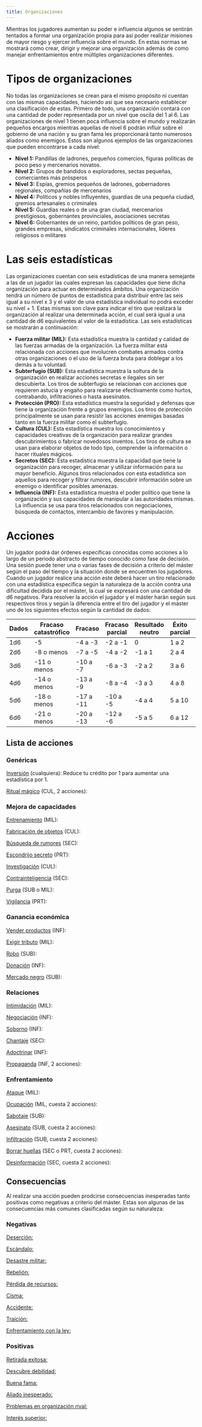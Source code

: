 ```yaml
---
title: Organizaciones
---
```


Mientras los jugadores aumentan su poder e influencia algunos se sentirán tentados a formar una organización propia para así poder realizar misiones de mayor riesgo y ejercer influencia sobre el mundo. En estas normas se mostrará como crear, dirigir y mejorar una organización además de como manejar enfrentamientos entre múltiples organizaciones diferentes.

# Tipos de organizaciones

No todas las organizaciones se crean para el mismo propósito ni cuentan con las mismas capacidades, haciendo así que sea necesario establecer una clasificación de estas. Primero de todo, una organización contará con una cantidad de poder representada por un nivel que oscila del 1 al 6. Las organizaciones de nivel 1 tienen poca influencia sobre el mundo y realizarán pequeños encargos mientras aquellas de nivel 6 podrán influir sobre el gobierno de una nación y su gran fama les proporcionará tanto numerosos aliados como enemigos. Estos son algunos ejemplos de las organizaciones que pueden encontrarse a cada nivel:

- **Nivel 1:** Pandillas de ladrones, pequeños comercios, figuras políticas de poco peso y mercenarios novatos.
- **Nivel 2:** Grupos de bandidos o exploradores, sectas pequeñas, comerciantes más prósperos
- **Nivel 3:** Espías, gremios pequeños de ladrones, gobernadores regionales, compañías de mercenarios
- **Nivel 4:** Políticos y nobles influyentes, guardias de una pequeña ciudad, gremios artesanales o criminales 
- **Nivel 5:** Guardias reales o de una gran ciudad, mercenarios prestigiosos, gobernantes provinciales, asociaciones secretas
- **Nivel 6:** Gobernantes de un reino, partidos políticos de gran peso, grandes empresas, sindicatos criminales internacionales, líderes religiosos o militares

# Las seis estadísticas

Las organizaciones cuentan con seis estadísticas de una manera semejante a las de un jugador las cuales expresan las capacidades que tiene dicha organización para actuar en determinados ámbitos. Una organización tendrá un número de puntos de estadística para distribuir entre las seis igual a su nivel x 3 y el valor de una estadística individual no podrá exceder su nivel + 1. Estas mismas son clave para indicar el tiro que realizará la organización al realizar una determinada acción, el cual será igual a una cantidad de d6 equivalentes al valor de la estadística. Las seis estadísticas se mostrarán a continuación:

- **Fuerza militar (MIL):** Esta estadística muestra la cantidad y calidad de las fuerzas armadas de la organización. La fuerza militar está relacionada con acciones que involucren combates armados contra otras organizaciones o el uso de la fuerza bruta para doblegar a los demás a tu voluntad.
- **Subterfugio (SUB):** Esta estadística muestra la soltura de la organización en realizar acciones secretas e ilegales sin ser descubierta. Los tiros de subterfugio se relacionan con acciones que requieren astucia y engaño para realizarse efectivamente como hurtos, contrabando, infiltraciones o hasta asesinatos.
- **Protección (PRO):** Esta estadística muestra la seguridad y defensas que tiene la organización frente a grupos enemigos. Los tiros de protección principalmente se usan para resistir las acciones enemigas basadas tanto en la fuerza militar como el subterfugio.
- **Cultura (CUL):** Esta estadística muestra los conocimientos y capacidades creativas de la organización para realizar grandes descubrimientos o fabricar novedosos inventos. Los tiros de cultura se usan para elaborar objetos de todo tipo, comprender la información o hacer rituales mágicos.
- **Secretos (SEC):** Esta estadística muestra la capacidad que tiene la organización para recoger, almacenar y utilizar información para su mayor beneficio. Algunos tiros relacionados con esta estadística son aquellos para recoger y filtrar rumores, descubrir información sobre un enemigo o identificar posibles amenazas.
- **Influencia (INF):** Esta estadística muestra el poder político que tiene la organización y sus capacidades de manipular a las autoridades mismas. La influencia se usa para tiros relacionados con negociaciones, búsqueda de contactos, intercambio de favores y manipulación.

# Acciones

Un jugador podrá dar órdenes específicas conocidas como acciones a lo largo de un periodo abstracto de tiempo conocido como fase de decisión. Una sesión puede tener una o varias fases de decisión a criterio del máster según el paso del tiempo y la situación donde se encuentren los jugadores. Cuando un jugador realice una acción este deberá hacer un tiro relacionado con una estadística específica según la naturaleza de la acción contra una dificultad decidida por el máster, la cual se expresará con una cantidad de d6 negativos. Para resolver la acción el jugador y el máster harán según sus respectivos tiros y según la diferencia entre el tiro del jugador y el máster uno de los siguientes efectos según la cantidad de dados:

| Dados | Fracaso catastrófico | Fracaso   | Fracaso parcial | Resultado neutro | Éxito parcial | Éxito   | Éxito rotundo |
| ----- | -------------------- | --------- | --------------- | ---------------- | ------------- | ------- | ------------- |
| 1d6   | -5                   | -4 a -3   | -2 a -1         | 0                | 1 a 2         | 3 a 4   | 5             |
| 2d6   | -8 o menos           | -7 a -5   | -4 a -2         | -1 a 1           | 2 a 4         | 5 a 7   | 8 o más       |
| 3d6   | -11 o menos          | -10 a -7  | -6 a -3         | -2 a 2           | 3 a 6         | 7 a 10  | 11 o más      |
| 4d6   | -14 o menos          | -13 a -9  | -8 a -4         | -3 a 3           | 4 a 8         | 9 a 13  | 14 o más      |
| 5d6   | -18 o menos          | -17 a -11 | -10 a -5        | -4 a 4           | 5 a 10        | 11 a 17 | 18 o más      |
| 6d6   | -21 o menos          | -20 a -13 | -12 a -6        | -5 a 5           | 6 a 12        | 13 a 20 | 21 o más      |

## Lista de acciones

### Genéricas

<u>Inversión</u> (cualquiera): Reduce tu crédito por 1 para aumentar una estadística por 1.

<u>Ritual mágico</u> (CUL, 2 acciones):

### Mejora de capacidades

<u>Entrenamiento</u> (MIL): 

<u>Fabricación de objetos</u> (CUL): 

<u>Búsqueda de rumores</u> (SEC):

<u>Escondrijo secreto</u> (PRT):

<u>Investigación</u> (CUL):

<u>Contrainteligencia</u> (SEC):

<u>Purga</u> (SUB o MIL): 

<u>Vigilancia</u> (PRT):

### Ganancia económica

<u>Vender productos</u> (INF):

<u>Exigir tributo</u> (MIL):

<u>Robo</u> (SUB):

<u>Donación</u> (INF):

<u>Mercado negro</u> (SUB):

### Relaciones

<u>Intimidación</u> (MIL):

<u>Negociación</u> (INF):

<u>Soborno</u> (INF):

<u>Chantaje</u> (SEC):

<u>Adoctrinar</u> (INF):

<u>Propaganda</u> (INF, 2 acciones):

### Enfrentamiento

<u>Ataque</u> (MIL): 

<u>Ocupación</u> (MIL, cuesta 2 acciones):

<u>Sabotaje</u> (SUB): 

<u>Asesinato</u> (SUB, cuesta 2 acciones):

<u>Infiltración</u> (SUB, cuesta 2 acciones):

<u>Borrar huellas</u> (SEC o PRT, cuesta 2 acciones):

<u>Desinformación</u> (SEC, cuesta 2 acciones):

## Consecuencias

Al realizar una acción pueden prodcirse consecuencias inesperadas tanto positivas como negativas a criterio del máster. Estas son algunas de las consecuencias más comunes clasificadas según su naturaleza:

### Negativas

<u>Deserción:</u>

<u>Escándalo:</u>

<u>Desastre militar:</u>

<u>Rebelión:</u>

<u>Pérdida de recursos:</u>

<u>Cisma:</u>

<u>Accidente:</u>

<u>Traición:</u>

<u>Enfrentamiento con la ley:</u>

### Positivas

<u>Retirada exitosa:</u>

<u>Descubre debilidad:</u>

<u>Buena fama:</u>

<u>Aliado inesperado:</u>

<u>Problemas en organización rival:</u>

<u>Interés superior:</u>

